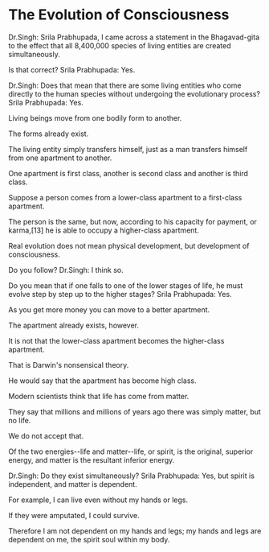 # The Evolution of Consciousness

Dr.Singh: Srila Prabhupada, I came across a statement in the Bhagavad-gita to the effect that all 8,400,000 species of living entities are created simultaneously.

Is that correct? Srila Prabhupada: Yes.

Dr.Singh: Does that mean that there are some living entities who come directly to the human species without undergoing the evolutionary process? Srila Prabhupada: Yes.

Living beings move from one bodily form to another.

The forms already exist.

The living entity simply transfers himself, just as a man transfers himself from one apartment to another.

One apartment is first class, another is second class and another is third class.

Suppose a person comes from a lower-class apartment to a first-class apartment.

The person is the same, but now, according to his capacity for payment, or karma,[13] he is able to occupy a higher-class apartment.

Real evolution does not mean physical development, but development of consciousness.

Do you follow? Dr.Singh: I think so.

Do you mean that if one falls to one of the lower stages of life, he must evolve step by step up to the higher stages? Srila Prabhupada: Yes.

As you get more money you can move to a better apartment.

The apartment already exists, however.

It is not that the lower-class apartment becomes the higher-class apartment.

That is Darwin's nonsensical theory.

He would say that the apartment has become high class.

Modern scientists think that life has come from matter.

They say that millions and millions of years ago there was simply matter, but no life.

We do not accept that.

Of the two energies--life and matter--life, or spirit, is the original, superior energy, and matter is the resultant inferior energy.

Dr.Singh: Do they exist simultaneously? Srila Prabhupada: Yes, but spirit is independent, and matter is dependent.

For example, I can live even without my hands or legs.

If they were amputated, I could survive.

Therefore I am not dependent on my hands and legs; my hands and legs are dependent on me, the spirit soul within my body.

